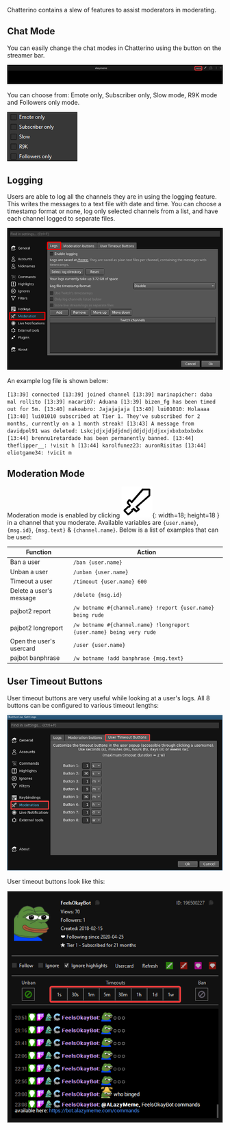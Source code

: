 Chatterino contains a slew of features to assist moderators in moderating.

## Chat Mode

You can easily change the chat modes in Chatterino using the button on the streamer bar.

![ChatModesOption](./images/moderation/chatModesOption.png)

You can choose from: Emote only, Subscriber only, Slow mode, R9K mode and Followers only mode.

![ChatModes](./images/moderation/chatModes.png)

## Logging

Users are able to log all the channels they are in using the logging feature. This writes the messages to a text file with date and time. You can choose a timestamp format or none, log only selected channels from a list, and have each channel logged to separate files.

![Logging](./images/moderation/logging.png)

An example log file is shown below:

`
[13:39] connected
[13:39] joined channel
[13:39] marinapicher: daba mal rollito
[13:39] nacari07: Aduana
[13:39] bizen_fg has been timed out for 5m.
[13:40] nakoabro: Jajajajaja
[13:40] lui01010: Holaaaa
[13:40] lui01010 subscribed at Tier 1. They've subscribed for 2 months, currently on a 1 month streak!
[13:43] A message from davidpol91 was deleted: Lskcjdjxjdjdjdndjddjdjdjdjxxjxbxbxbxbxbx
[13:44] brennu1retardado has been permanently banned.
[13:44] theflipper__: !visit h
[13:44] karolfunez23: auronRisitas
[13:44] eliotgame34: !vicit m
`

## Moderation Mode

Moderation mode is enabled by clicking ![ModModeDisabled](./images/moderation/modModeDisabled.png){: width=18; height=18 } in a channel that you moderate. Available variables are `{user.name}`, `{msg.id}`, `{msg.text}` & `{channel.name}`. Below is a list of examples that can be used:

| Function                 | Action                                                               |
| ------------------------ | -------------------------------------------------------------------- |
| Ban a user               | `/ban {user.name}`                                                   |
| Unban a user             | `/unban {user.name}`                                                 |
| Timeout a user           | `/timeout {user.name} 600`                                           |
| Delete a user's message  | `/delete {msg.id}`                                                   |
| pajbot2 report           | `/w botname #{channel.name} !report {user.name} being rude`          |
| pajbot2 longreport       | `/w botname #{channel.name} !longreport {user.name} being very rude` |
| Open the user's usercard | `/user {user.name}`                                                  |
| pajbot banphrase         | `/w botname !add banphrase {msg.text}`                               |

## User Timeout Buttons

User timeout buttons are very useful while looking at a user's logs. All 8 buttons can be configured to various timeout lengths:

![UserTimeoutButtonsConfig](./images/moderation/userTimeoutButtonsConfig.png)

User timeout buttons look like this:

![UserTimeoutButtons](./images/moderation/userTimeoutButtons.png)

[nightly]: ../Help/#what-is-nightly-and-how-to-use-install-it
